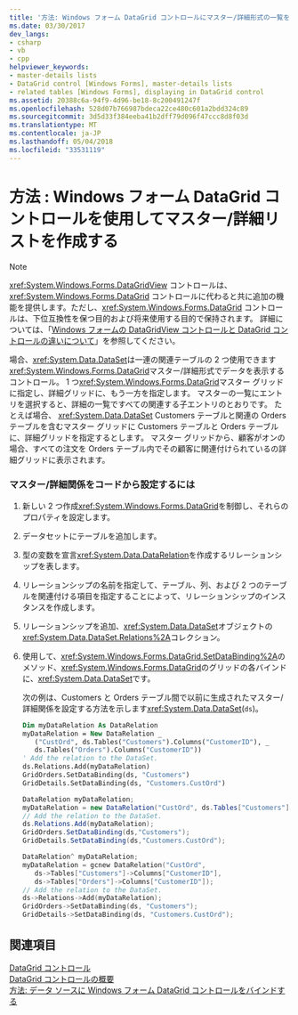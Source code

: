 ```yaml
---
title: '方法: Windows フォーム DataGrid コントロールにマスター/詳細形式の一覧を作成'
ms.date: 03/30/2017
dev_langs:
- csharp
- vb
- cpp
helpviewer_keywords:
- master-details lists
- DataGrid control [Windows Forms], master-details lists
- related tables [Windows Forms], displaying in DataGrid control
ms.assetid: 20388c6a-94f9-4d96-be18-8c200491247f
ms.openlocfilehash: 528d07b766987bdeca22ce480c601a2bdd324c89
ms.sourcegitcommit: 3d5d33f384eeba41b2dff79d096f47ccc8d8f03d
ms.translationtype: MT
ms.contentlocale: ja-JP
ms.lasthandoff: 05/04/2018
ms.locfileid: "33531119"
---
```

# <a name="how-to-create-masterdetail-lists-with-the-windows-forms-datagrid-control"></a>方法 : Windows フォーム DataGrid コントロールを使用してマスター/詳細リストを作成する
> [!NOTE]
>  <xref:System.Windows.Forms.DataGridView> コントロールは、<xref:System.Windows.Forms.DataGrid> コントロールに代わると共に追加の機能を提供します。ただし、<xref:System.Windows.Forms.DataGrid> コントロールは、下位互換性を保つ目的および将来使用する目的で保持されます。 詳細については、「[Windows フォームの DataGridView コントロールと DataGrid コントロールの違いについて](../../../../docs/framework/winforms/controls/differences-between-the-windows-forms-datagridview-and-datagrid-controls.md)」を参照してください。  
  
 場合、<xref:System.Data.DataSet>は一連の関連テーブルの 2 つ使用できます<xref:System.Windows.Forms.DataGrid>マスター/詳細形式でデータを表示するコントロール。 1 つ<xref:System.Windows.Forms.DataGrid>マスター グリッドに指定し、詳細グリッドに、もう一方を指定します。 マスターの一覧にエントリを選択すると、詳細の一覧ですべての関連する子エントリのとおりです。 たとえば場合、 <xref:System.Data.DataSet> Customers テーブルと関連の Orders テーブルを含むマスター グリッドに Customers テーブルと Orders テーブルに、詳細グリッドを指定するとします。 マスター グリッドから、顧客がオンの場合、すべての注文を Orders テーブル内でその顧客に関連付けられているの詳細グリッドに表示されます。  
  
### <a name="to-set-a-masterdetail-relationship-programmatically"></a>マスター/詳細関係をコードから設定するには  
  
1.  新しい 2 つ作成<xref:System.Windows.Forms.DataGrid>を制御し、それらのプロパティを設定します。  
  
2.  データセットにテーブルを追加します。  
  
3.  型の変数を宣言<xref:System.Data.DataRelation>を作成するリレーションシップを表します。  
  
4.  リレーションシップの名前を指定して、テーブル、列、および 2 つのテーブルを関連付ける項目を指定することによって、リレーションシップのインスタンスを作成します。  
  
5.  リレーションシップを追加、<xref:System.Data.DataSet>オブジェクトの<xref:System.Data.DataSet.Relations%2A>コレクション。  
  
6.  使用して、<xref:System.Windows.Forms.DataGrid.SetDataBinding%2A>のメソッド、<xref:System.Windows.Forms.DataGrid>のグリッドの各バインドに、<xref:System.Data.DataSet>です。  
  
     次の例は、Customers と Orders テーブル間で以前に生成されたマスター/詳細関係を設定する方法を示します<xref:System.Data.DataSet>(`ds`)。  
  
    ```vb  
    Dim myDataRelation As DataRelation  
    myDataRelation = New DataRelation _  
       ("CustOrd", ds.Tables("Customers").Columns("CustomerID"), _  
       ds.Tables("Orders").Columns("CustomerID"))  
    ' Add the relation to the DataSet.  
    ds.Relations.Add(myDataRelation)  
    GridOrders.SetDataBinding(ds, "Customers")  
    GridDetails.SetDataBinding(ds, "Customers.CustOrd")  
    ```  
  
    ```csharp  
    DataRelation myDataRelation;  
    myDataRelation = new DataRelation("CustOrd", ds.Tables["Customers"].Columns["CustomerID"], ds.Tables["Orders"].Columns["CustomerID"]);  
    // Add the relation to the DataSet.  
    ds.Relations.Add(myDataRelation);  
    GridOrders.SetDataBinding(ds,"Customers");  
    GridDetails.SetDataBinding(ds,"Customers.CustOrd");  
    ```  
  
    ```cpp  
    DataRelation^ myDataRelation;  
    myDataRelation = gcnew DataRelation("CustOrd",  
       ds->Tables["Customers"]->Columns["CustomerID"],  
       ds->Tables["Orders"]->Columns["CustomerID"]);  
    // Add the relation to the DataSet.  
    ds->Relations->Add(myDataRelation);  
    GridOrders->SetDataBinding(ds, "Customers");  
    GridDetails->SetDataBinding(ds, "Customers.CustOrd");  
    ```  
  
## <a name="see-also"></a>関連項目  
 [DataGrid コントロール](../../../../docs/framework/winforms/controls/datagrid-control-windows-forms.md)  
 [DataGrid コントロールの概要](../../../../docs/framework/winforms/controls/datagrid-control-overview-windows-forms.md)  
 [方法: データ ソースに Windows フォーム DataGrid コントロールをバインドする](../../../../docs/framework/winforms/controls/how-to-bind-the-windows-forms-datagrid-control-to-a-data-source.md)
